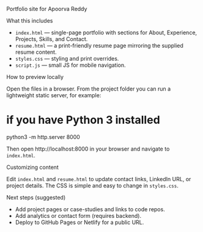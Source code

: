 Portfolio site for Apoorva Reddy

What this includes

- `index.html` — single-page portfolio with sections for About, Experience, Projects, Skills, and Contact.
- `resume.html` — a print-friendly resume page mirroring the supplied resume content.
- `styles.css` — styling and print overrides.
- `script.js` — small JS for mobile navigation.

How to preview locally

Open the files in a browser. From the project folder you can run a lightweight static server, for example:

# if you have Python 3 installed
python3 -m http.server 8000

Then open http://localhost:8000 in your browser and navigate to `index.html`.

Customizing content

Edit `index.html` and `resume.html` to update contact links, LinkedIn URL, or project details. The CSS is simple and easy to change in `styles.css`.

Next steps (suggested)

- Add project pages or case-studies and links to code repos.
- Add analytics or contact form (requires backend).
- Deploy to GitHub Pages or Netlify for a public URL.
